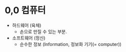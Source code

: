 # 0,0 컴퓨터

* 하드웨어 (육체)
    - 손으로 만질 수 있는 부분.
* 소프트웨어 (정신)
    - 순수한 정보 (Information, 정보화 기기(= computer))
